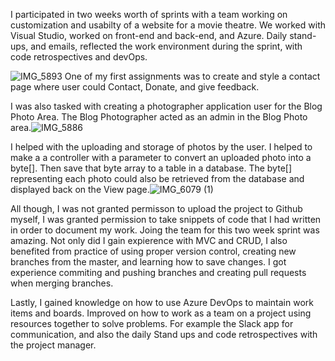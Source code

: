 I participated in two weeks worth of sprints with a team working on customization and usabilty of a website for a movie theatre. We worked with Visual Studio, worked on front-end and back-end, and Azure. Daily stand-ups, and emails, reflected the work environment during the sprint, with code retrospectives and devOps.


![IMG_5893](https://user-images.githubusercontent.com/77596096/121615946-d5345500-ca16-11eb-9703-755d51695dac.jpg)
One of my first assignments was to create and style a contact page where user could Contact, Donate, and give feedback.


I was also tasked with creating a photographer application user for the Blog Photo Area. The Blog Photographer acted as an admin in the Blog Photo area.![IMG_5886](https://user-images.githubusercontent.com/77596096/121617229-5b519b00-ca19-11eb-8fc3-5aada8395340.jpg) 


I helped with the uploading and storage of photos by the user. I helped to make a a controller with a parameter to convert an uploaded photo into a byte[]. Then save that byte array to a table in a database. The byte[] representing each photo could also be retrieved from the database and displayed back on the View page.![IMG_6079 (1)](https://user-images.githubusercontent.com/77596096/121617743-71139000-ca1a-11eb-9e8f-d20ef61655b5.jpg)



All though, I was not granted permisson to upload the project to Github myself, I was granted permission to take snippets of code that I had written in order to document my work.
Joing the team for this two week sprint was amazing. Not only did I gain expierence with MVC and CRUD, I also benefited from practice of using proper version control, creating new branches from the master, and learning how to save changes. I got experience commiting and pushing branches and creating pull requests when merging branches.


Lastly, I gained knowledge on how to use Azure DevOps to maintain work items and boards. Improved on how to work as a team on a project using resources together to solve problems. For example the Slack app for communication, and also the daily Stand ups and code retrospectives with the project manager.
